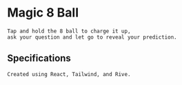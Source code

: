 # Magic 8 Ball
```
Tap and hold the 8 ball to charge it up,
ask your question and let go to reveal your prediction.
```

## Specifications
`Created using React, Tailwind, and Rive.`
